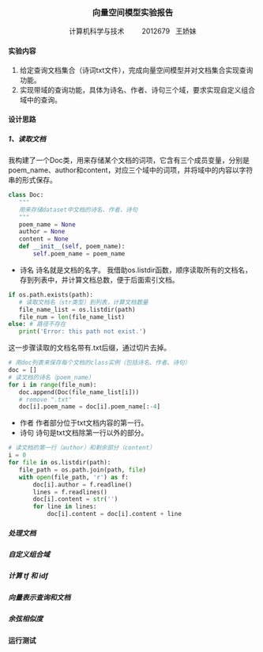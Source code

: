 ### <center>向量空间模型实验报告</center>
<center>计算机科学与技术  &nbsp&nbsp&nbsp&nbsp&nbsp&nbsp&nbsp 2012679 &nbsp&nbsp王娇妹</center>

#### 实验内容
1. 给定查询文档集合（诗词txt文件），完成向量空间模型并对文档集合实现查询功能。
2. 实现带域的查询功能，具体为诗名、作者、诗句三个域，要求实现自定义组合域中的查询。

#### 设计思路
##### 1、读取文档

我构建了一个Doc类，用来存储某个文档的词项，它含有三个成员变量，分别是poem_name、author和content，对应三个域中的词项，并将域中的内容以字符串的形式保存。
 ```python
class Doc:
    """
    用来存储dataset中文档的诗名、作者、诗句
    """
    poem_name = None
    author = None
    content = None
    def __init__(self, poem_name):
        self.poem_name = poem_name
 ```
* 诗名
诗名就是文档的名字。
我借助os.listdir函数，顺序读取所有的文档名，存到列表中，并计算文档总数，便于后面索引文档。

 ```python
if os.path.exists(path):
    # 读取文档名（str类型）到列表，计算文档数量
    file_name_list = os.listdir(path)
    file_num = len(file_name_list)
else: # 路径不存在
    print('Error: this path not exist.')
 ```
 这一步骤读取的文档名带有.txt后缀，通过切片去掉。

 ```python
 # 用doc列表来保存每个文档的class实例（包括诗名、作者、诗句）
 doc = []
 # 读文档的诗名（poem_name）
for i in range(file_num):
    doc.append(Doc(file_name_list[i]))
    # remove ".txt"
    doc[i].poem_name = doc[i].poem_name[:-4]
 ```
* 作者
作者部分位于txt文档内容的第一行。
* 诗句
诗句是txt文档除第一行以外的部分。
 ```python
 # 读文档的第一行（author）和剩余部分（content）
i = 0
for file in os.listdir(path):
    file_path = os.path.join(path, file)
    with open(file_path, 'r') as f:
        doc[i].author = f.readline()
        lines = f.readlines()
        doc[i].content = str('')
        for line in lines:
            doc[i].content = doc[i].content + line
 ```

##### 处理文档


##### 自定义组合域


##### 计算 $tf$ 和 $idf$ 


##### 向量表示查询和文档


##### 余弦相似度
   
#### 运行测试